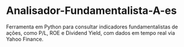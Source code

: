 # Analisador-Fundamentalista-A-es
 Ferramenta em Python para consultar indicadores fundamentalistas de ações, como P/L, ROE e Dividend Yield, com dados em tempo real via Yahoo Finance.
